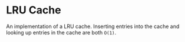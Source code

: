 # LRU Cache

An implementation of a LRU cache. Inserting entries into the cache and looking up
entries in the cache are both `O(1)`.